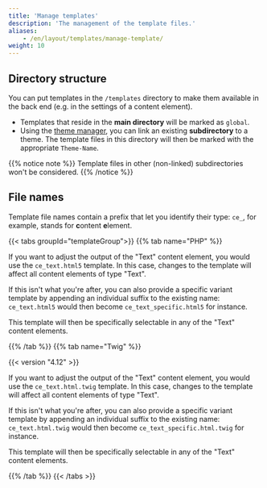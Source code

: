 ```yaml
---
title: 'Manage templates'
description: 'The management of the template files.'
aliases:
    - /en/layout/templates/manage-template/
weight: 10
---
```


## Directory structure

You can put templates in the `/templates` directory to make them available in the back end (e.g. in the settings of a
content element).

* Templates that reside in the **main directory** will be marked as `global`.
* Using the [theme manager](/en/layout/theme-manager/manage-themes/), you can link an existing **subdirectory** to a
  theme. The template files in this directory will then be marked with the appropriate `Theme-Name`.

{{% notice note %}}
Template files in other (non-linked) subdirectories won't be considered.
{{% /notice %}}


## File names

Template file names contain a prefix that let you identify their type: `ce_`, for example, stands for **c**ontent
**e**lement.


{{< tabs groupId="templateGroup">}}
{{% tab name="PHP" %}}


If you want to adjust the output of the "Text" content element, you would use the `ce_text.html5` template. In this case, 
changes to the template will affect all content elements of type "Text". 

If this isn't what you're after, you can also provide a specific variant template by appending an individual suffix to 
the existing name: `ce_text.html5` would then become `ce_text_specific.html5` for instance. 

This template will then be specifically selectable in any of the "Text" content elements.


{{% /tab %}}
{{% tab name="Twig" %}}


{{< version "4.12" >}}

If you want to adjust the output of the "Text" content element, you would use the `ce_text.html.twig` template. In this case, 
changes to the template will affect all content elements of type "Text". 

If this isn't what you're after, you can also provide a specific variant template by appending an individual suffix to 
the existing name: `ce_text.html.twig` would then become `ce_text_specific.html.twig` for instance. 

This template will then be specifically selectable in any of the "Text" content elements.


{{% /tab %}}
{{< /tabs >}}